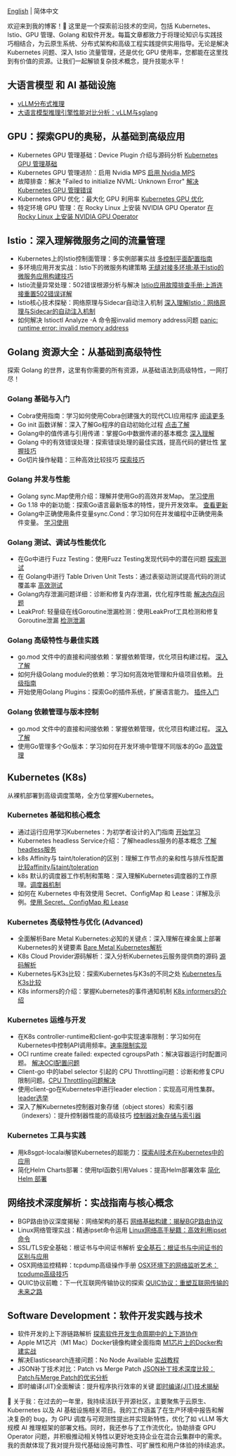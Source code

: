 
[English](https://tim-wang-tecg-blog.pages.dev/) |
简体中文

欢迎来到我的博客！🚀 这里是一个探索前沿技术的空间，包括 Kubernetes、Istio、GPU 管理、Golang 和软件开发。每篇文章都致力于将理论知识与实践技巧相结合，为云原生系统、分布式架构和高级工程实践提供实用指导。无论是解决 Kubernetes 问题、深入 Istio 流量管理，还是优化 GPU 使用率，您都能在这里找到有价值的资源。让我们一起解锁复杂技术概念，提升技能水平！

## 大语言模型 和 AI 基础设施

- [vLLM分布式推理](/llm/vllm-distributed-inference-doc)
- [大语言模型推理引擎性能对比分析：vLLM与sglang](/llm/llm-benchmark-cn/)

## GPU：探索GPU的奥秘，从基础到高级应用

- Kubernetes GPU 管理基础：Device Plugin 介绍与源码分析 [Kubernetes GPU 管理基础](/gpu/k8s-device-plugin)
- Kubernetes GPU 管理进阶：启用 Nvidia MPS [启用 Nvidia MPS](/gpu/k8s-device-plugin-mps)
- 故障排查：解决 "Failed to initialize NVML: Unknown Error" [解决 Kubernetes GPU 管理错误](/gpu/nvml-error/)
- Kubernetes GPU 优化：最大化 GPU 利用率 [Kubernetes GPU 优化](/gpu/how-to-increase-gpu-utilization-in-kubernetes)
- 特定环境 GPU 管理：在 Rocky Linux 上安装 NVIDIA GPU Operator [在 Rocky Linux 上安装 NVIDIA GPU Operator](/gpu/how-to-install-nvidia-gpu-operator-with-a100-on-kubernetes-base-rocky-linux)

## Istio：深入理解微服务之间的流量管理

- Kubernetes上的Istio控制面管理：多实例部署实战 [多控制平面配置指南](/istio/how-to-install-multi-istio-control-plane)
- 多环境应用开发实战：Istio下的微服务构建策略 [无缝对接多环境:基于Istio的微服务应用构建技巧](/istio/build-app-under-multi-istio)
- Istio流量异常处理：502错误根源分析与解决 [Istio应用故障排查手册:上游连接重置502错误详解](/istio/istio-upstream-error)
- Istio核心技术探秘：网络原理与Sidecar自动注入机制 [深入理解Istio：网络原理与Sidecar的自动注入机制](/istio/istio-sidecar-inject)
- 如何解决 Istioctl Analyze -A 命令报invalid memory address问题 [panic: runtime error: invalid memory address](/istio/istioctl-analyze-error)

## Golang 资源大全：从基础到高级特性

探索 Golang 的世界，这里有你需要的所有资源，从基础语法到高级特性，一网打尽！

### Golang 基础与入门

- Cobra使用指南：学习如何使用Cobra创建强大的现代CLI应用程序 [阅读更多](/golang/cobra-user-guide/)
- Go init 函数详解：深入了解Go程序的自动初始化过程 [点击了解](/golang/init-function-introduction)
- Golang中的值传递与引用传递：掌握Go中数据传递的基本概念 [深入理解](/golang/golang-pass-by-value-vs-pass-by-reference)
- Golang 中的有效错误处理：探索错误处理的最佳实践，提高代码的健壮性 [掌握技巧](/golang/error-handling-best-practices)
- Go切片操作秘籍：三种高效比较技巧 [探索技巧](/golang/compare-slice)

### Golang 并发与性能

- Golang sync.Map使用介绍：理解并使用Go的高效并发Map。 [学习使用](/golang/go-sync-Map)
- Go 1.18 中的新功能：探索Go语言最新版本的特性，提升开发效率。 [查看更新](/golang/go-version-118-release-new)
- Golang中正确使用条件变量sync.Cond：学习如何在并发编程中正确使用条件变量。 [学习使用](/golang/go-sync-cond)

### Golang 测试、调试与性能优化

- 在Go中进行 Fuzz Testing：使用Fuzz Testing发现代码中的潜在问题 [探索测试](/golang/go-fuzz-testing)
- 在 Golang中进行 Table Driven Unit Tests：通过表驱动测试提高代码的测试覆盖率 [高效测试](/golang/table-driven-unit-tests)
- Golang内存泄漏问题详细：诊断和修复内存泄漏，优化程序性能 [解决内存问题](/golang/golang-Memory-Leaks)
- LeakProf: 轻量级在线Goroutine泄漏检测：使用LeakProf工具检测和修复Goroutine泄漏 [检测泄漏](/golang/leakprof-featherlight)

### Golang 高级特性与最佳实践

- go.mod 文件中的直接和间接依赖：掌握依赖管理，优化项目构建过程。 [深入了解](/golang/direct-indirect-dependency-module-go)
- 如何升级Golang module的依赖：学习如何高效地管理和升级项目依赖。 [升级指南](/golang/how-to-upgrade-golang-dependencies)
- 开始使用Golang Plugins：探索Go的插件系统，扩展语言能力。 [插件入门](/golang/getting-started-with-golang-plugins)

### Golang 依赖管理与版本控制

- go.mod 文件中的直接和间接依赖：掌握依赖管理，优化项目构建过程。 [深入了解](/golang/direct-indirect-dependency-module-go)
- 使用Go管理多个Go版本：学习如何在开发环境中管理不同版本的Go [高效管理](/golang/managing-multiple-go-versions-with-go)

## Kubernetes (K8s)

从裸机部署到高级调度策略，全方位掌握Kubernetes。

### Kubernetes 基础和核心概念

- 通过运行应用学习Kubernetes：为初学者设计的入门指南 [开始学习](/k8s/learning-k8s-by-running-app/)
- Kubernetes headless Service介绍：了解headless服务的基本概念 [了解headless服务](/k8s/headLess-svc/)
- k8s Affinity与 taint/toleration的区别：理解工作节点的亲和性与排斥性配置 [比较affinity与taint/toleration](/k8s/diff-of-Affinity-and-taint/)
- k8s 默认的调度器工作机制和策略：深入理解Kubernetes调度器的工作原理。[调度器机制](/k8s/k8s-schedule-road-path/)
- 如何在 Kubernetes 中有效使用 Secret、ConfigMap 和 Lease：详解及示例。[使用 Secret、ConfigMap 和 Lease](/k8s/k8s-secret-configMap-Lease/)

### Kubernetes 高级特性与优化 (Advanced)

- 全面解析Bare Metal Kubernetes:必知的关键点：深入理解在裸金属上部署Kubernetes的关键要素 [Bare Metal Kubernetes解析](/k8s/bare-metal-kubernetes/)
- K8s Cloud Provider源码解析：深入分析Kubernetes云服务提供商的源码 [源码解析](/k8s/k8s-cloud-provider/)
- Kubernetes与K3s比较：探索Kubernetes与K3s的不同之处 [Kubernetes与K3s比较](/k8s/k8s-vs-k3s/)
- K8s informers的介绍：掌握Kubernetes的事件通知机制 [K8s informers的介绍](/k8s/k8s_informers/)

### Kubernetes 运维与开发

- 在K8s controller-runtime和client-go中实现速率限制：学习如何在Kubernetes中控制API调用频率。[速率限制实现](/k8s/controller-runtime-client-go-rate-limiting/)
- OCI runtime create failed: expected cgroupsPath：解决容器运行时配置问题。 [解决OCI配置问题](/k8s/oci-error/)
- Client-go 中的label selector 引起的 CPU Throttling问题：诊断和修复CPU限制问题。[CPU Throttling问题解决](/k8s/oom-killed-by-client-go-label-select/)
- 使用client-go在Kubernetes中进行leader election：实现高可用性集群。[leader选举](/k8s/leader-election-in-kubernetes-using-client-go/)
- 深入了解Kubernetes控制器对象存储（object stores）和索引器（indexers）：提升控制器性能的高级技巧 [控制器对象存储与索引器](/k8s/object-stores-and-indexers/)

### Kubernetes 工具与实践

- 用k8sgpt-localai解锁Kubernetes的超能力：[探索AI技术在Kubernetes中的应用](/k8s/k8sgpt-operater/)
- 简化Helm Charts部署：使用tpl函数引用Values：提高Helm部署效率 [简化Helm 部署](/k8s/using-the-helm-tpl-function/)

## 网络技术深度解析：实战指南与核心概念

- BGP路由协议深度揭秘：网络架构的基石 [网络基础构建：揭秘BGP路由协议](/network/what-is-bgp)
- Linux网络管理实战：精通ipset命令运用 [Linux网络高手秘籍：高效利用ipset命令](/network/how-to-use-ipset)
- SSL/TLS安全基础：根证书与中间证书解析 [安全基石：根证书与中间证书的区别与应用](/network/root-certificates-intermediate)
- OSX网络监控精粹：tcpdump高级操作手册 [OSX环境下的网络监听艺术：tcpdump高级技巧](/network/tcp-dump-in-OSX)
- QUIC协议前瞻：下一代互联网传输协议的探索 [QUIC协议：重塑互联网传输的未来之路](/network/the-road-to-quic)

## Software Development：软件开发实践与技术

- 软件开发的上下游链路解析 [探索软件开发生命周期中的上下游协作](/software/upstream-downstream)
- Apple M1芯片（M1 Mac）Docker镜像构建全面指南 [M1芯片上的Docker构建实战](/software/docker-build-on-m1-mac)
- 解决Elasticsearch连接问题：No Node Available [实战教程](/software/elastic)
- JSON补丁技术对比：Patch vs Merge Patch [JSON补丁技术深度比较：Patch与Merge Patch的优劣分析](/software/json-patch-vs-merge-patch)
- 即时编译(JIT)全面解读：提升程序执行效率的关键 [即时编译(JIT)技术揭秘](/software/just-in-time)

🎯 关于我：在过去的一年里，我持续活跃于开源社区，主要聚焦于云原生、Kubernetes 以及 AI 基础设施相关项目。我的工作涵盖了在生产环境中报告和解决复杂的 bug，为 GPU 调度与可观测性提出并实现新特性，优化了如 vLLM 等大规模 AI 推理框架的部署文档。同时，我还参与了工作流优化，协助排查 GPU Operator 问题，并积极推动相关特性以更好地支持企业在混合云集群中的需求。我的贡献体现了我对提升现代基础设施可靠性、可扩展性和用户体验的持续追求。
